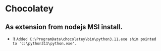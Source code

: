 # Chocolatey


## As extension from nodejs MSI install. 
- It `Added C:\ProgramData\chocolatey\bin\python3.11.exe shim pointed to 'c:\python311\python.exe'.`
